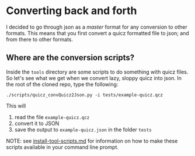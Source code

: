 
# Converting back and forth

I decided to go through json as a *master* format for any conversion to other formats.
This means that you first convert a quicz formatted file to json; and from there to other formats.

## Where are the conversion scripts?

Inside the `tools` directory are some scripts to do something with quicz files.
So let's see what we get when we convert lazy, sloppy quicz into json.
In the root of the cloned repo, type the following:

~~~
./scripts/quicz_convQuicz2Json.py -i tests/example-quicz.qcz
~~~

This will

1. read the file `example-quicz.qcz`
2. convert it to JSON
3. save the output to `example-quicz.json` in the folder `tests`

NOTE: see [install-tool-scripts.md](install-tool-scripts.md) for information on how to make these scripts available in your command line prompt.

